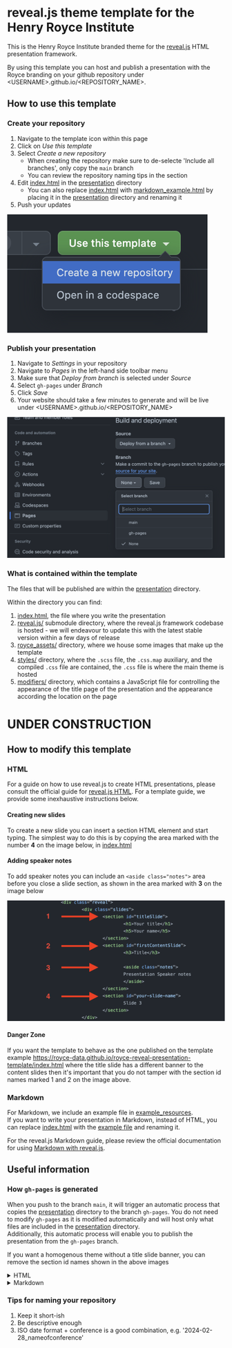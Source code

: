 # reveal.js theme template for the Henry Royce Institute

This is the Henry Royce Institute branded theme for the [reveal.js](https://revealjs.com/) HTML presentation framework.

By using this template you can host and publish a presentation with the Royce branding on your github repository under \<USERNAME\>.github.io/\<REPOSITORY_NAME\>.

## How to use this template

### Create your repository

1. Navigate to the template icon within this page
2. Click on *Use this template*
3. Select *Create a new repository*
   - When creating the repository make sure to de-selecte 'Include all branches', only copy the `main` branch
   - You can review the repository naming tips in the section
4. Edit [index.html](./presentation/index.html) in the [presentation](./presentation/) directory
   - You can also replace [index.html](./presentation/index.html) with [markdown_example.html](./example_resources/markdown_example.html) by placing it in the [presentation](./presentation/) directory and renaming it
5. Push your updates

![](./repo_images/use_template_create_repo_github.png)

### Publish your presentation

1. Navigate to *Settings* in your repository
2. Navigate to *Pages* in the left-hand side toolbar menu
3. Make sure that *Deploy from branch* is selected under *Source*
4. Select `gh-pages` under *Branch*
5. Click *Save*
6. Your website should take a few minutes to generate and will be live under \<USERNAME\>.github.io/\<REPOSITORY_NAME\>

![](./repo_images/github_sidemenu_pages.png)

### What is contained within the template

The files that will be published are within the [presentation](./presentation/) directory.

Within the directory you can find:

1. [index.html](./presentation/index.html), the file where you write the presentation
2. [reveal.js/](./presentation/reveal.js/) submodule directory, where the reveal.js framework codebase is hosted - we will endeavour to update this with the latest stable version within a few days of release
3. [royce_assets/](./presentation/royce_assets/) directory, where we house some images that make up the template
4. [styles/](./presentation/styles/) directory, where the `.scss` file, the `.css.map` auxiliary, and the compiled `.css` file are contained, the `.css` file is where the main theme is hosted
5. [modifiers/](/presentation/modifiers/) directory, which contains a JavaScript file for controlling the appearance of the title page of the presentation and the appearance according the location on the page

# UNDER CONSTRUCTION
## How to modify this template

### HTML

For a guide on how to use reveal.js to create HTML presentations, please consult the official guide for [reveal.js HTML](https://revealjs.com/markup/). For a template guide, we provide some inexhaustive instructions below.

#### Creating new slides

To create a new slide you can insert a section HTML element and start typing. The simplest way to do this is by copying the area marked with the number **4** on the image below, in [index.html](./presentation/index.html)

#### Adding speaker notes

To add speaker notes you can include an `<aside class="notes">` area before you close a slide section, as shown in the area marked with **3** on the image below

![An image showing where in the presentation file you can find certain html elements](./repo_images/html_template.png)

#### Danger Zone

If you want the template to behave as the one published on the template example https://royce-data.github.io/royce-reveal-presentation-template/index.html where the title slide has a different banner to the content slides then it's important that you do not tamper with the section id names marked 1 and 2 on the image above.



### Markdown

For Markdown, we include an example file in [example_resources](./example_resources/).  
If you want to write your presentation in Markdown, instead of HTML, you can replace [index.html](./presentation/index.html) with the [example file](./example_resources/markdown_example.html) and renaming it.

For the reveal.js Markdown guide, please review the official documentation for using [Markdown with reveal.js](https://revealjs.com/markdown/).

## Useful information

### How `gh-pages` is generated

When you push to the branch `main`, it will trigger an automatic process that copies the [presentation](./presentation/) directory to the branch `gh-pages`. You do not need to modify `gh-pages` as it is modified automatically and will host only what files are included in the [presentation](./presentation/) directory.  
Additionally, this automatic process will enable you to publish the presentation from the `gh-pages` branch.

If you want a homogenous theme without a title slide banner, you can remove the section id names shown in the above images

<details>

<summary>HTML</summary>

###### HTML
```
<section id="titleSlide">
...
...
...
</section>
<section id="firstContentSlide">
...
...
...
</section>
```
</details>

<details>

<summary>Markdown</summary>

###### Markdown

```
<!-- .slide: id="titleSlide" -->
...
...
...
---
<!-- .slide: id="firstContentSlide" -->
...
...
...
---
```
</details>

### Tips for naming your repository

1. Keep it short-ish
2. Be descriptive enough
3. ISO date format + conference is a good combination, e.g. '2024-02-28_nameofconference'
